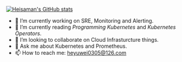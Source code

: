 [![Heisaman's GitHub stats](https://github-readme-stats.vercel.app/api?username=heisaman&count_private=true&theme=monokai&show_icons=true)](https://github.com/anuraghazra/github-readme-stats)

- 🔭 I’m currently working on SRE, Monitoring and Alerting.
- 🌱 I’m currently reading *Programming Kubernetes* and *Kubernetes Operators*.
- 👯 I’m looking to collaborate on Cloud Infrasturcture things.
- 💬 Ask me about Kubernetes and Prometheus.
- 📫 How to reach me: heyuwei0305@126.com

<!--
**heisaman/heisaman** is a ✨ _special_ ✨ repository because its `README.md` (this file) appears on your GitHub profile.

Here are some ideas to get you started:

- 🔭 I’m currently working on ...
- 🌱 I’m currently learning ...
- 👯 I’m looking to collaborate on ...
- 🤔 I’m looking for help with ...
- 💬 Ask me about ...
- 📫 How to reach me: ...
- 😄 Pronouns: ...
- ⚡ Fun fact: ...

[![Top Langs](https://github-readme-stats.vercel.app/api/top-langs/?username=heisaman&count_private=true&theme=monokai&show_icons=true&hide=javascript,html)](https://github.com/anuraghazra/github-readme-stats)
-->
